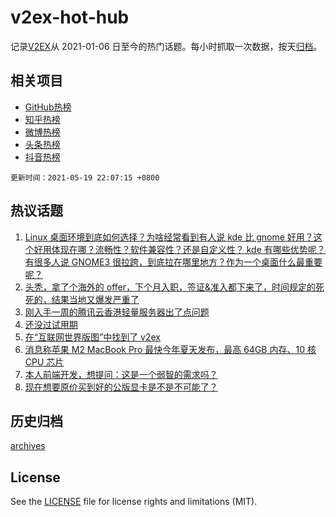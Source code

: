 # v2ex-hot-hub

 记录[V2EX](https://www.v2ex.com/)从 2021-01-06 日至今的热门话题。每小时抓取一次数据，按天[归档](archives)。
 
 ## 相关项目

- [GitHub热榜](https://github.com/lonnyzhang423/github-hot-hub)
- [知乎热榜](https://github.com/lonnyzhang423/zhihu-hot-hub)
- [微博热榜](https://github.com/lonnyzhang423/weibo-hot-hub)
- [头条热榜](https://github.com/lonnyzhang423/toutiao-hot-hub)
- [抖音热榜](https://github.com/lonnyzhang423/douyin-hot-hub)


 `更新时间：2021-05-19 22:07:15 +0800`

## 热议话题

1. [Linux 桌面环境到底如何选择？为啥经常看到有人说 kde 比 gnome 好用？这个好用体现在哪？流畅性？软件兼容性？还是自定义性？ kde 有哪些优势呢？有很多人说 GNOME3 很拉跨，到底拉在哪里地方？作为一个桌面什么最重要呢？](https://www.v2ex.com/t/777797)
1. [头秃，拿了个海外的 offer，下个月入职，签证&准入都下来了，时间规定的死死的，结果当地又爆发严重了](https://www.v2ex.com/t/777779)
1. [刚入手一周的腾讯云香港轻量服务器出了点问题](https://www.v2ex.com/t/777843)
1. [还没过试用期](https://www.v2ex.com/t/777910)
1. [在“互联网世界版图”中找到了 v2ex](https://www.v2ex.com/t/777889)
1. [消息称苹果 M2 MacBook Pro 最快今年夏天发布，最高 64GB 内存、10 核 CPU 芯片](https://www.v2ex.com/t/777817)
1. [本人前端开发，想提问：这是一个弱智的需求吗？](https://www.v2ex.com/t/777955)
1. [现在想要原价买到好的公版显卡是不是不可能了？](https://www.v2ex.com/t/777816)

## 历史归档

[archives](archives)

## License

See the [LICENSE](LICENSE) file for license rights and limitations (MIT).
